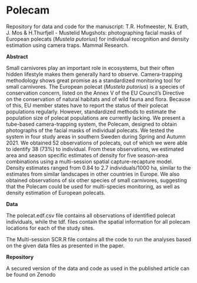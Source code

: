 # Polecam
Repository for data and code for the manuscript: T.R. Hofmeester, N. Erath, J. Mos & H.Thurfjell - Mustelid Mugshots: photographing facial masks of European polecats (<i>Mustela putorius</i>) for individual recognition and density estimation using camera traps. Mammal Research.

<b>Abstract</b>

Small carnivores play an important role in ecosystems, but their often hidden lifestyle makes them generally hard to observe. Camera-trapping methodology shows great promise as a standardized monitoring tool for small carnivores. The European polecat (<i>Mustela putorius</i>) is a species of conservation concern, listed on the Annex V of the EU Council’s Directive on the conservation of natural habitats and of wild fauna and flora. Because of this, EU member states have to report the status of their polecat populations regularly. However, standardized methods to estimate the population size of polecat populations are currently lacking. We present a tube-based camera-trapping system, the Polecam, designed to obtain photographs of the facial masks of individual polecats. We tested the system in four study areas in southern Sweden during Spring and Autumn 2021. We obtained 52 observations of polecats, out of which we were able to identify 38 (73%) to individual. From these observations, we estimated area and season specific estimates of density for five season-area combinations using a multi-session spatial capture-recapture model. Density estimates ranged from 0.84 to 2.7 individuals/1000 ha, similar to the estimates from similar landscapes in other countries in Europe. We also obtained observations of six other species of small carnivores, suggesting that the Polecam could be used for multi-species monitoring, as well as density estimation of European polecats.

<b>Data</b>

The polecat.edf.csv file contains all observations of identified polecat individuals, while the tdf. files contain the spatial information for all polecam locations for each of the study sites. 

The Multi-session SCR.R file contains all the code to run the analyses based on the given data files as presented in the paper.

<b>Repository</b>

A secured version of the data and code as used in the published article can be found on Zenodo
